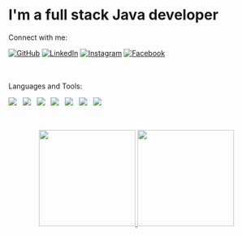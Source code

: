 <!--
**jonasmachados/jonasmachados** is a ✨ _special_ ✨ repository because its `README.md` (this file) appears on your GitHub profile.

Here are some ideas to get you started:

- 🔭 I’m currently working on ...
- 🌱 I’m currently learning ...
- 👯 I’m looking to collaborate on ...
- 🤔 I’m looking for help with ...
- 💬 Ask me about ...
- 📫 How to reach me: ...
- 😄 Pronouns: ...
- ⚡ Fun fact: ...
-->

<h1> I'm a full stack Java developer </h1>

<p>Connect with me: </p>

<div>
	<a href="https://github.com/jonasmachados"><img src="https://img.icons8.com/bubbles/50/000000/github.png" alt="GitHub"/></a>
	<a href="https://www.linkedin.com/in/jonas-machados/"><img src="https://img.icons8.com/bubbles/50/000000/linkedin.png" alt="LinkedIn"/></a>
	<a href="https://www.instagram.com/jonasmachado01"><img src="https://img.icons8.com/bubbles/50/000000/instagram.png" alt="Instagram"/></a>
  <a href="https://web.facebook.com/jonas.machado.90/"><img src="https://img.icons8.com/bubbles/50/000000/facebook.png" alt="Facebook"/></a>
</div>
<br><br>

<div>
<p>Languages and Tools: </p>
<img src="https://img.shields.io/badge/Java%20-%23F7DF1E.svg?&style=for-the-badge&color=F7DF1E" />&nbsp;&nbsp;
<img src="https://img.shields.io/badge/Spring-6DB33F?style=for-the-badge&logo=spring&logoColor=white" />&nbsp;&nbsp;
<img src="https://img.shields.io/badge/HTML%20-%23F7DF1E.svg?&style=for-the-badge&color=E34F26" />&nbsp;&nbsp;
<img src="https://img.shields.io/badge/css%20-%23F7DF1E.svg?&style=for-the-badge&color=5BA8EE" />&nbsp;&nbsp;
<img src="https://img.shields.io/badge/JavaScript%20-%23F7DF1E.svg?&style=for-the-badge&color=F7DF1E" />&nbsp;&nbsp;
<img src="https://img.shields.io/badge/Bootstrap%20-%23F7DF1E.svg?&style=for-the-badge&color=7044A3" />&nbsp;&nbsp;
<img src="https://img.shields.io/badge/React-20232A?style=for-the-badge&logo=react&logoColor=61DAFB" />&nbsp;&nbsp;
</p>
</div>
<br>
 
<div>
<p align="center"> 
  <a href="https://github.com/jonasmachados">
  <img height="190px" src="https://github-readme-stats.vercel.app/api?username=jonasmachados&repo=jonasmachados_border=true&show_icons=true&include_all_commits=true&count_private=true&line_height=21&text_color=000&icon_color=000&bg_color=0,ea6161,ffc64d,fffc4d,52fa5a&theme=graywhite" /><!-- wi*quL3fcV -->
  <img height="190px" src="https://github-readme-stats.vercel.app/api/top-langs/?username=jonasmachados&repo=jonasmachados_border=true&layout=compact&langs_count=7&exclude_repo=comp426,Redventures-Movie-Quotes&text_color=000&icon_color=fff&bg_color=0,52fa5a,4dfcff,c64dff&theme=graywhite" /></a>
</div>

  
